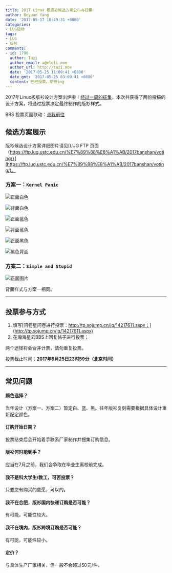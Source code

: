 ```yaml
---
title: 2017 Linux 板版衫候选方案公布与投票
author: Boyuan Yang
date: '2017-05-17 10:49:31 +0800'
categories:
- LUG活动
tags:
- LUG
- 版衫
comments:
- id: 1790
  author: Tuzi
  author_email: a@eloli.moe
  author_url: http://tuzi.moe
  date: '2017-05-25 11:09:41 +0800'
  date_gmt: '2017-05-25 03:09:41 +0800'
  content: 已经投票，期待ing
---
```

2017年Linux板版衫设计方案出炉啦！[经过一周的征集](/2017/05/2017-bbs-linux-banshan/)，本次共获得了两份投稿的设计方案，将通过投票决定最终制作的版衫样式。

BBS 投票页面联动：[点我前往](https://bbs.ustc.edu.cn/cgi/bbscon?bn=Linux&fn=M591BBE5F)

## 候选方案展示

版衫候选设计方案详细图片请见[LUG FTP 页面（https://ftp.lug.ustc.edu.cn/%E7%89%88%E8%A1%AB/2017banshan/voting/）](https://ftp.lug.ustc.edu.cn/%E7%89%88%E8%A1%AB/2017banshan/voting/)。

### 方案一：`Kernel Panic`

![正面白色](https://ftp.lug.ustc.edu.cn/%E7%89%88%E8%A1%AB/2017banshan/voting/candidate1/%E5%89%8D-%E7%99%BD%E8%89%B2.png)

![背面白色](https://ftp.lug.ustc.edu.cn/%E7%89%88%E8%A1%AB/2017banshan/voting/candidate1/%E5%90%8E-%E7%99%BD%E8%89%B2.png)

![正面蓝色](https://ftp.lug.ustc.edu.cn/%E7%89%88%E8%A1%AB/2017banshan/voting/candidate1/%E5%89%8D-%E8%93%9D%E8%89%B2.png)

![背面蓝色](https://ftp.lug.ustc.edu.cn/%E7%89%88%E8%A1%AB/2017banshan/voting/candidate1/%E5%90%8E-%E8%93%9D%E8%89%B2.png)

![正面黑色](https://ftp.lug.ustc.edu.cn/%E7%89%88%E8%A1%AB/2017banshan/voting/candidate1/%E5%89%8D-%E9%BB%91%E8%89%B2.png)

![黑色背面](https://ftp.lug.ustc.edu.cn/%E7%89%88%E8%A1%AB/2017banshan/voting/candidate1/%E5%90%8E-%E9%BB%91%E8%89%B2.png)

### 方案二：`Simple and Stupid`

![正面图片](https://ftp.lug.ustc.edu.cn/%E7%89%88%E8%A1%AB/2017banshan/voting/candidate2/%E5%89%8D.png)

背面样式与方案一相同。

---

## 投票参与方式

1.  填写[问卷星问卷进行投票：http://tp.sojump.cn/jq/14217611.aspx；](http://tp.sojump.cn/jq/14217611.aspx)
1.  在瀚海星云BBS上回复帖子进行投票；

两个途径将会合并计票，请勿重复投票。

投票截止时间：**2017年5月25日23时59分（北京时间）**

---

## 常见问题

#### 颜色选择？

当年设计（方案一、方案二）暂定白、蓝、黑。往年版衫复刻需要根据具体设计重新配定颜色。

#### 订购开始日期？

投票结束后会开始着手联系厂家制作并搜集订购信息。

#### 版衫何时能到手？

应当在7月之前，我们会争取在毕业生离校前完成。

#### 我不是科大学生/教工，可否投票？

只要您有购买的意愿，可以的。

#### 我不在合肥，版衫国内快递订购是否可能？

有可能，可能性较大。

#### 我不在境内，版衫跨境订购是否可能？

有可能，可能性较小。

#### 定价？

与具体生产厂家相关，但一般不会超过50元/件。
